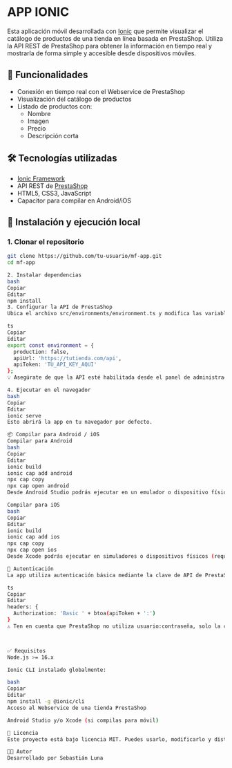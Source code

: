 # APP IONIC

Esta aplicación móvil desarrollada con [Ionic](https://ionicframework.com/) que permite visualizar el catálogo de productos de una tienda en línea basada en PrestaShop. Utiliza la API REST de PrestaShop para obtener la información en tiempo real y mostrarla de forma simple y accesible desde dispositivos móviles.

## 📱 Funcionalidades

- Conexión en tiempo real con el Webservice de PrestaShop
- Visualización del catálogo de productos
- Listado de productos con:
  - Nombre
  - Imagen
  - Precio
  - Descripción corta

## 🛠️ Tecnologías utilizadas

- [Ionic Framework](https://ionicframework.com/)
- API REST de [PrestaShop](https://devdocs.prestashop-project.org/1.7/webservice/)
- HTML5, CSS3, JavaScript
- Capacitor para compilar en Android/iOS

## 🚀 Instalación y ejecución local

### 1. Clonar el repositorio

```bash
git clone https://github.com/tu-usuario/mf-app.git
cd mf-app

2. Instalar dependencias
bash
Copiar
Editar
npm install
3. Configurar la API de PrestaShop
Ubica el archivo src/environments/environment.ts y modifica las variables para apuntar a tu tienda PrestaShop:

ts
Copiar
Editar
export const environment = {
  production: false,
  apiUrl: 'https://tutienda.com/api',
  apiToken: 'TU_API_KEY_AQUI'
};
💡 Asegúrate de que la API esté habilitada desde el panel de administración de PrestaShop y que el token tenga permisos para acceder a los recursos necesarios (products, images, etc.).

4. Ejecutar en el navegador
bash
Copiar
Editar
ionic serve
Esto abrirá la app en tu navegador por defecto.

📦 Compilar para Android / iOS
Compilar para Android
bash
Copiar
Editar
ionic build
ionic cap add android
npx cap copy
npx cap open android
Desde Android Studio podrás ejecutar en un emulador o dispositivo físico.

Compilar para iOS
bash
Copiar
Editar
ionic build
ionic cap add ios
npx cap copy
npx cap open ios
Desde Xcode podrás ejecutar en simuladores o dispositivos físicos (requiere macOS).

🔐 Autenticación
La app utiliza autenticación básica mediante la clave de API de PrestaShop. La autenticación se envía en la cabecera de cada solicitud HTTP:

ts
Copiar
Editar
headers: {
  Authorization: 'Basic ' + btoa(apiToken + ':')
}
⚠️ Ten en cuenta que PrestaShop no utiliza usuario:contraseña, solo la clave API en formato básico (apiKey:).



✅ Requisitos
Node.js >= 16.x

Ionic CLI instalado globalmente:

bash
Copiar
Editar
npm install -g @ionic/cli
Acceso al Webservice de una tienda PrestaShop

Android Studio y/o Xcode (si compilas para móvil)

📄 Licencia
Este proyecto está bajo licencia MIT. Puedes usarlo, modificarlo y distribuirlo libremente.

👨‍💻 Autor
Desarrollado por Sebastián Luna

